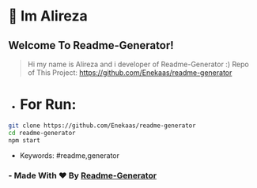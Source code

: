 👋 Im Alireza
===========

## Welcome To Readme-Generator!

 > Hi my name is Alireza and i developer of Readme-Generator :)
Repo of This Project: https://github.com/Enekaas/readme-generator
* # For Run:
```bash
git clone https://github.com/Enekaas/readme-generator
cd readme-generator
npm start
```


* Keywords:
#readme,generator

### - Made With ❤ By [Readme-Generator](https://github.com/Enekaas/readme-generator)